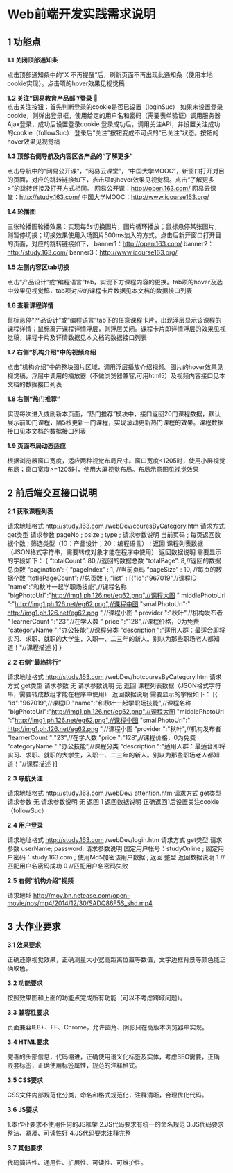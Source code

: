 # Web前端开发实践需求说明

## 1 功能点

**1.1 关闭顶部通知条**

点击顶部通知条中的“X 不再提醒”后，刷新页面不再出现此通知条（使用本地cookie实现）。点击项的hover效果见视觉稿

**1.2 关注“网易教育产品部”/登录**
   
点击关注按钮：首先判断登录的cookie是否已设置（loginSuc）
如果未设置登录cookie，则弹出登录框，使用给定的用户名和密码（需要表单验证）调用服务器Ajax登录，成功后设置登录cookie
登录成功后，调用关注API，并设置关注成功的cookie（followSuc）
登录后“关注”按钮变成不可点的“已关注”状态。按钮的hover效果见视觉稿

**1.3 顶部右侧导航及内容区各产品的“了解更多”**

点击导航中的“网易公开课”，“网易云课堂”，“中国大学MOOC”，新窗口打开对目的页面，对应的跳转链接如下，点击项的hover效果见视觉稿。点击“了解更多>”的跳转链接及打开方式相同。
网易公开课：http://open.163.com/
网易云课堂：http://study.163.com/
中国大学MOOC：http://www.icourse163.org/

**1.4 轮播图**

三张轮播图轮播效果：实现每5s切换图片，图片循环播放；鼠标悬停某张图片，则暂停切换；切换效果使用入场图片500ms淡入的方式。点击后新开窗口打开目的页面，对应的跳转链接如下，
banner1：http://open.163.com/
banner2：http://study.163.com/
banner3：http://www.icourse163.org/

**1.5 左侧内容区tab切换**

点击“产品设计”或“编程语言”tab，实现下方课程内容的更换。tab项的hover及选中效果见视觉稿，tab项对应的课程卡片数据见本文档的数据接口列表

**1.6 查看课程详情**

鼠标悬停“产品设计”或“编程语言”tab下的任意课程卡片，出现浮层显示该课程的课程详情；鼠标离开课程详情浮层，则浮层关闭。课程卡片即详情浮层的效果见视觉稿，课程卡片及详情数据见本文档的数据接口列表

**1.7 右侧“机构介绍”中的视频介绍**

点击“机构介绍”中的整块图片区域，调用浮层播放介绍视频。图片的hover效果见视觉稿，浮层中调用的播放器（不做浏览器兼容,可用html5）及视频内容接口见本文档的数据接口列表

**1.8 右侧“热门推荐”**

实现每次进入或刷新本页面，“热门推荐”模块中，接口返回20门课程数据，默认展示前10门课程，隔5秒更新一门课程，实现滚动更新热门课程的效果。课程数据接口见本文档的数据接口列表

**1.9 页面布局动态适应**

根据浏览器窗口宽度，适应两种视觉布局尺寸。窗口宽度<1205时，使用小屏视觉布局；窗口宽度>=1205时，使用大屏视觉布局。布局示意图见视觉效果

## 2 前后端交互接口说明

**2.1 获取课程列表**

请求地址格式  http://study.163.com /webDev/couresByCategory.htm
请求方式    get类型
请求参数    pageNo ; 
            psize ; 
            type ;
请求参数说明  当前页码 ;
              每页返回数据个数 ;
              筛选类型（10：产品设计；20：编程语言） ;
返回  课程列表数据（JSON格式字符串，需要转成对象才能在程序中使用）
返回数据说明  需要显示的字段如下：
{
 “totalCount”: 80,//返回的数据总数
 “totalPage”: 8,//返回的数据总页数
 “pagination”: {
“pageIndex” : 1, //当前页码
“pageSize” : 10, //每页的数据个数
“totlePageCount”: //总页数
             },
 “list” : [{"id":"967019",//课程ID
 "name":"和秋叶一起学职场技能",//课程名称
 "bigPhotoUrl":"http://img1.ph.126.net/eg62.png",//课程大图
 " middlePhotoUrl ":"http://img1.ph.126.net/eg62.png",//课程中图
 "smallPhotoUrl":" http://img1.ph.126.net/eg62.png ",//课程小图
 " provider ":"秋叶",//机构发布者
 " learnerCount ":"23",//在学人数
 " price ":"128",//课程价格，0为免费
 "categoryName ":"办公技能",//课程分类
 "description ":"适用人群：最适合即将实习、求职、就职的大学生，入职一、二三年的新人。别以为那些职场老人都知道！"//课程描述
}]
}
 

**2.2 右侧“最热排行”**

请求地址格式  http://study.163.com /webDev/hotcouresByCategory.htm
请求方式    get类型
请求参数    无
请求参数说明  无
返回  课程列表数据（JSON格式字符串，需要转成数组才能在程序中使用）
返回数据说明  需要显示的字段如下：
[{
   "id":"967019",//课程ID
 "name":"和秋叶一起学职场技能",//课程名称
 "bigPhotoUrl":"http://img1.ph.126.net/eg62.png",//课程大图
 "middlePhotoUrl ":"http://img1.ph.126.net/eg62.png",//课程中图
 "smallPhotoUrl":" http://img1.ph.126.net/eg62.png ",//课程小图
 "provider ":"秋叶",//机构发布者
 "learnerCount ":"23",//在学人数
 "price ":"128",//课程价格，0为免费
 "categoryName ":"办公技能",//课程分类
 "description ":"适用人群：最适合即将实习、求职、就职的大学生，入职一、二三年的新人。别以为那些职场老人都知道！"//课程描述
}]

**2.3 导航关注**

请求地址格式  http://study.163.com /webDev/ attention.htm
请求方式    get类型
请求参数    无
请求参数说明  无
返回  1
返回数据说明  正确返回1后设置关注cookie（followSuc）

**2.4 用户登录**

请求地址格式  http://study.163.com /webDev/login.htm
请求方式    get类型
请求参数    userName;
password;
请求参数说明  固定用户帐号：studyOnline ;
固定用户密码：study.163.com ;
使用Md5加密该用户数据 ;
返回  整型
返回数据说明  1  //匹配用户名密码成功
0  //匹配用户名密码失败

**2.5 右侧“机构介绍”视频**

请求地址    http://mov.bn.netease.com/open-movie/nos/mp4/2014/12/30/SADQ86F5S_shd.mp4

## 3 大作业要求

**3.1 效果要求**

正确还原视觉效果，正确测量大小宽高距离位置等数值，文字边框背景等颜色能正确取色。

**3.2 功能要求**

按照效果图和上面的功能点完成所有功能（可以不考虑跨域问题）。

**3.3 兼容性要求**

页面兼容IE8+、FF、Chrome，允许圆角、阴影只在高版本浏览器中实现。

**3.4 HTML要求**

完善的头部信息，代码缩进，正确使用语义化标签及实体，考虑SEO需要，正确嵌套标签，正确使用标签属性，规范的注释格式。

**3.5 CSS要求**

CSS文件内部规范化分类，命名和格式规范化，注释清晰，合理优化代码。

**3.6 JS要求**

1.本作业要求不使用任何的JS框架
2.JS代码要求有统一的命名规范
3.JS代码要求整洁、紧凑、可读性好 
4.JS代码要求注释完整

**3.7 其他要求**

代码简洁性、通用性、扩展性、可读性、可维护性。
